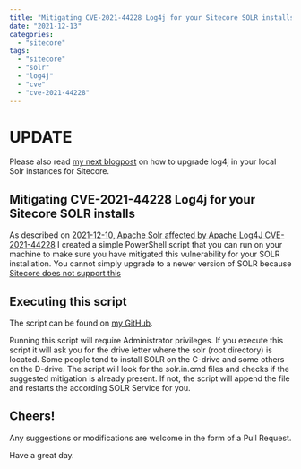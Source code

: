 ```yaml
---
title: "Mitigating CVE-2021-44228 Log4j for your Sitecore SOLR installs"
date: "2021-12-13"
categories: 
  - "sitecore"
tags: 
  - "sitecore"
  - "solr"
  - "log4j"
  - "cve"
  - "cve-2021-44228"
---
```


# UPDATE

Please also read [my next blogpost](/sitecore-solr-fix-log4j-cve-2021-45046/) on how to upgrade log4j in your local Solr instances for Sitecore.

## Mitigating CVE-2021-44228 Log4j for your Sitecore SOLR installs

As described on [2021-12-10, Apache Solr affected by Apache Log4J CVE-2021-44228](https://solr.apache.org/security.html#apache-solr-affected-by-apache-log4j-cve-2021-44228) I created a simple PowerShell script that you can run on your machine to make sure you have mitigated this vulnerability for your SOLR installation. You cannot simply upgrade to a newer version of SOLR because [Sitecore does not support this](https://support.sitecore.com/kb?id=kb_article_view&sysparm_article=KB0227897)

## Executing this script

The script can be found on [my GitHub](https://github.com/avwolferen/Sitecore.Solr-log4j-mitigation).

Running this script will require Administrator privileges. If you execute this script it will ask you for the drive letter where the solr (root directory) is located. Some people tend to install SOLR on the C-drive and some others on the D-drive. The script will look for the solr.in.cmd files and checks if the suggested mitigation is already present. If not, the script will append the file and restarts the according SOLR Service for you. 

## Cheers!

Any suggestions or modifications are welcome in the form of a Pull Request.

Have a great day.

